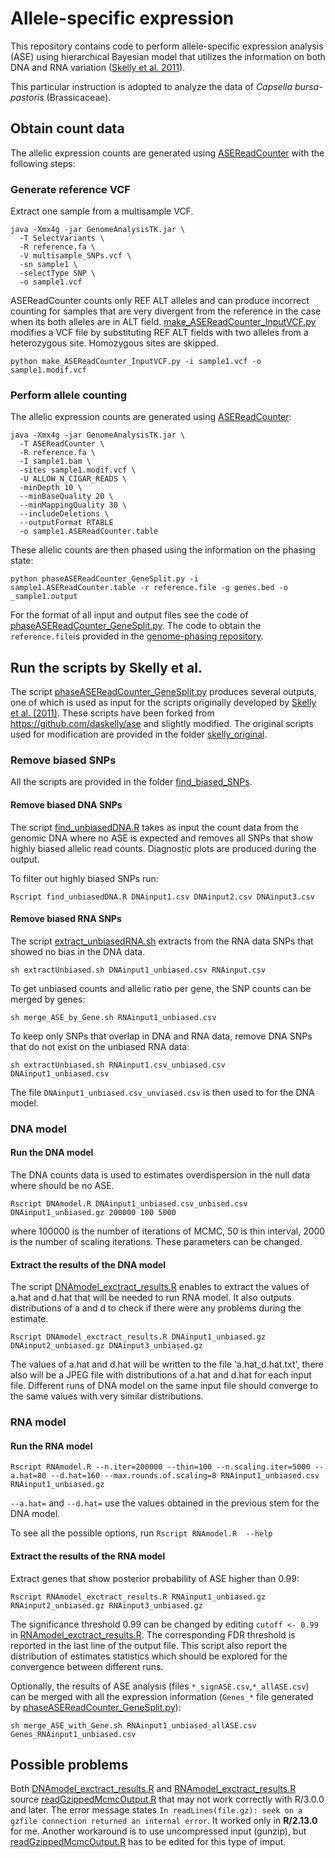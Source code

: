 # Allele-specific expression

This repository contains code to perform allele-specific expression analysis (ASE) using hierarchical Bayesian model that utilizes the information on both DNA and RNA variation ([Skelly et al. 2011](https://dx.doi.org/10.1101/gr.119784.110)).

This particular instruction is adopted to analyze the data of *Capsella bursa-pastoris* (Brassicaceae).


## Obtain count data

The allelic expression counts are generated using [ASEReadCounter](https://software.broadinstitute.org/gatk/gatkdocs/org_broadinstitute_gatk_tools_walkers_rnaseq_ASEReadCounter.php) with the following steps:


### Generate reference VCF

Extract one sample from a multisample VCF.

```
java -Xmx4g -jar GenomeAnalysisTK.jar \
  -T SelectVariants \
  -R reference.fa \
  -V multisample_SNPs.vcf \
  -sn sample1 \
  -selectType SNP \
  -o sample1.vcf
```

ASEReadCounter counts only REF ALT alleles and can produce incorrect counting for samples that are very divergent from the reference in the case when its both alleles are in ALT field.
[make_ASEReadCounter_InputVCF.py](make_ASEReadCounter_InputVCF.py) modifies a VCF file by substituting REF ALT fields with two alleles from a heterozygous site. Homozygous sites are skipped.

```
python make_ASEReadCounter_InputVCF.py -i sample1.vcf -o sample1.modif.vcf
```

### Perform allele counting

The allelic expression counts are generated using [ASEReadCounter](https://software.broadinstitute.org/gatk/gatkdocs/org_broadinstitute_gatk_tools_walkers_rnaseq_ASEReadCounter.php):

```
java -Xmx4g -jar GenomeAnalysisTK.jar \
  -T ASEReadCounter \
  -R reference.fa \
  -I sample1.bam \
  -sites sample1.modif.vcf \
  -U ALLOW_N_CIGAR_READS \
  -minDepth 10 \
  --minBaseQuality 20 \
  --minMappingQuality 30 \
  --includeDeletions \
  --outputFormat RTABLE
  -o sample1.ASEReadCounter.table
```

These allelic counts are then phased using the information on the phasing state:

```
python phaseASEReadCounter_GeneSplit.py -i sample1.ASEReadCounter.table -r reference.file -g genes.bed -o _sample1.output
```

For the format of all input and output files see the code of [phaseASEReadCounter_GeneSplit.py](phaseASEReadCounter_GeneSplit.py). The code to obtain the `reference.file`is provided in the [genome-phasing repository](https://github.com/evodify/genome-phasing).


## Run the scripts by Skelly et al.

The script [phaseASEReadCounter_GeneSplit.py](phaseASEReadCounter_GeneSplit.py) produces several outputs, one of which is used as input for the scripts originally developed by [Skelly et al. (2011)](https://dx.doi.org/10.1101/gr.119784.110). These scripts have been forked from https://github.com/daskelly/ase and slightly modified. The original scripts used for modification are provided in the folder [skelly_original](skelly_original).


### Remove biased SNPs

All the scripts are provided in the folder [find_biased_SNPs](find_biased_SNPs).

#### Remove biased DNA SNPs

The script [find_unbiasedDNA.R](find_biased_SNPs/find_unbiasedDNA.R) takes as input the count data from the genomic DNA where no ASE is expected and removes all SNPs that show highly biased allelic read counts. Diagnostic plots are produced during the output.

To filter out highly biased SNPs run:

```
Rscript find_unbiasedDNA.R DNAinput1.csv DNAinput2.csv DNAinput3.csv
```

#### Remove biased RNA SNPs

The script [extract_unbiasedRNA.sh](find_biased_SNPs/extract_unbiasedRNA.sh) extracts from the RNA data SNPs that showed no bias in the DNA data.

```
sh extractUnbiased.sh DNAinput1_unbiased.csv RNAinput.csv
```

To get unbiased counts and allelic ratio per gene, the SNP counts can be merged by genes:

```
sh merge_ASE_by_Gene.sh RNAinput1_unbiased.csv
```

To keep only SNPs that overlap in DNA and RNA data, remove DNA SNPs that do not exist on the unbiased RNA data:

```
sh extractUnbiased.sh RNAinput1.csv_unbiased.csv DNAinput1_unbiased.csv
```

The file `DNAinput1_unbiased.csv_unviased.csv` is then used to for the DNA model.


### DNA model

#### Run the DNA model
The DNA counts data is used to estimates overdispersion in the null data where
should be no ASE.

```
Rscript DNAmodel.R DNAinput1_unbiased.csv_unbised.csv DNAinput1_unbiased.gz 200000 100 5000
```
where 100000 is the number of iterations of MCMC, 50 is thin interval, 2000 is the number of scaling iterations. These parameters can be changed.

#### Extract the results of the DNA model

The script [DNAmodel_exctract_results.R](DNA_model/DNAmodel_exctract_results.R) enables to extract the values of a.hat and d.hat that will be needed to run RNA model. It also outputs distributions of a and d to check if there were any problems during the estimate.

```
Rscript DNAmodel_exctract_results.R DNAinput1_unbiased.gz DNAinput2_unbiased.gz DNAinput3_unbiased.gz
```

The values of a.hat and d.hat will be written to the file 'a.hat_d.hat.txt', there also will be a JPEG file with distributions of a.hat and d.hat for each input file. Different runs of DNA model on the same input file should converge to the same values with very similar distributions.

### RNA model

#### Run the RNA model

```
Rscript RNAmodel.R --n.iter=200000 --thin=100 --n.scaling.iter=5000 --a.hat=80 --d.hat=160 --max.rounds.of.scaling=8 RNAinput1_unbiased.csv RNAinput1_unbiased.gz
```
`--a.hat=` and `--d.hat=` use the values obtained in the previous stem for the DNA model.

To see all the possible options, run `Rscript RNAmodel.R  --help`

#### Extract the results of the RNA model

Extract genes that show posterior probability of ASE higher than 0.99:

```
Rscript RNAmodel_exctract_results.R RNAinput1_unbiased.gz RNAinput2_unbiased.gz RNAinput3_unbiased.gz
```

The significance threshold 0.99 can be changed by editing `cutoff <- 0.99` in [RNAmodel_exctract_results.R](RNA_model/RNAmodel_exctract_results.R). The corresponding FDR threshold is reported in the last line of the output file.
This script also report the distribution of estimates statistics which should be explored for the convergence between different runs.


Optionally, the results of ASE analysis (files `*_signASE.csv`,`*_allASE.csv`) can be merged with all the expression information (`Genes_*` file generated by [phaseASEReadCounter_GeneSplit.py](phaseASEReadCounter_GeneSplit.py)):

```
sh merge_ASE_with_Gene.sh RNAinput1_unbiased_allASE.csv Genes_RNAinput1_unbiased.csv
```

## Possible problems

Both [DNAmodel_exctract_results.R](DNA_model/DNAmodel_exctract_results.R) and [RNAmodel_exctract_results.R](RNA_model/RNAmodel_exctract_results.R) source [readGzippedMcmcOutput.R](DNA_model/readGzippedMcmcOutput.R) that may not work correctly with R/3.0.0 and later. The error message states `In readLines(file.gz): seek on a gzfile connection returned an internal error`. It worked only in **R/2.13.0** for me.
Another workaround is to use uncompressed input (gunzip), but [readGzippedMcmcOutput.R](DNA_model/readGzippedMcmcOutput.R) has to be edited for this type of imput.
